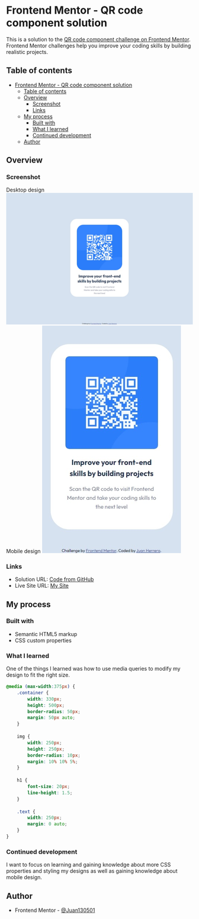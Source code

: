 # Frontend Mentor - QR code component solution

This is a solution to the [QR code component challenge on Frontend Mentor](https://www.frontendmentor.io/challenges/qr-code-component-iux_sIO_H). Frontend Mentor challenges help you improve your coding skills by building realistic projects. 

## Table of contents

- [Frontend Mentor - QR code component solution](#frontend-mentor---qr-code-component-solution)
  - [Table of contents](#table-of-contents)
  - [Overview](#overview)
    - [Screenshot](#screenshot)
    - [Links](#links)
  - [My process](#my-process)
    - [Built with](#built-with)
    - [What I learned](#what-i-learned)
    - [Continued development](#continued-development)
  - [Author](#author)

## Overview

### Screenshot
Desktop design
![](/screenshot.jpeg)
Mobile design
![](/screenshot-mobile.jpeg)


### Links

- Solution URL: [Code from GitHub](https://github.com/Juan13052001/Frontend-Challenge)
- Live Site URL: [My Site](https://juan13052001.github.io/Frontend-Challenge/)

## My process

### Built with

- Semantic HTML5 markup
- CSS custom properties

### What I learned
One of the things I learned was how to use media queries to modify my design to fit the right size.
```css
@media (max-width:375px) {
    .container {
        width: 330px;
        height: 500px;
        border-radius: 50px;
        margin: 50px auto;
    }

    img {
        width: 250px;
        height: 250px;
        border-radius: 10px;
        margin: 10% 10% 5%;
    }

    h1 {
        font-size: 20px;
        line-height: 1.5;
    }

    .text {
        width: 250px;
        margin: 0 auto;
    }
}
```

### Continued development
I want to focus on learning and gaining knowledge about more CSS properties and styling my designs as well as gaining knowledge about mobile design.
## Author

- Frontend Mentor - [@Juan130501](https://www.frontendmentor.io/profile/Juan13052001)